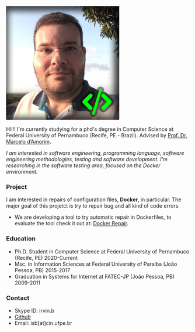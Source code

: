 <link rel="shortcut icon" type="image/x-icon" href="favicon.ico">

&nbsp;

![Foto pessoal](photo.png)

Hi!!! I'm currently studying for a phd's degree in Computer Science at Federal University of Pernambuco (Recife, PE - Brazil). Advised by [Prof. Dr. Marcelo d’Amorim](https://cin.ufpe.br/~damorim/).

*I am interested in software engineering, programming language, software engineering methodologies, testing and software development. I'm researching in the software testing area, focused on the Docker environment.*

### Project
I am interested in repairs of configuration files, **Docker**, in particular. The major goal of this projetct is try to repair bug and all kind of code errors.

* We are developing a tool to try automatic repair in Dockerfiles, to evaluate the tool check it out at: [Docker Repair](https://github.com/irvin-s/docker_repair).

### Education
* Ph.D. Student in Computer Science at Federal University of Pernambuco (Recife, PE) 2020-Current
* Msc. in Information Sciences at Federal University of Paraíba (João Pessoa, PB) 2015-2017
* Graduation in Systems for Internet at FATEC-JP (João Pessoa, PB) 2009-2011

### Contact
- Skype ID: irvin.b
- [Github](https://github.com/irvin-s/)
- Email: isb[at]cin.ufpe.br
